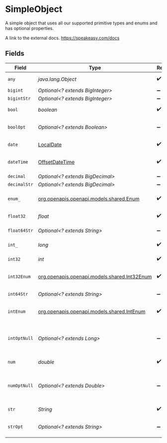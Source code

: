 # SimpleObject

A simple object that uses all our supported primitive types and enums and has optional properties.

A link to the external docs.
<https://speakeasy.com/docs>


## Fields

| Field                                                                                     | Type                                                                                      | Required                                                                                  | Description                                                                               | Example                                                                                   |
| ----------------------------------------------------------------------------------------- | ----------------------------------------------------------------------------------------- | ----------------------------------------------------------------------------------------- | ----------------------------------------------------------------------------------------- | ----------------------------------------------------------------------------------------- |
| `any`                                                                                     | *java.lang.Object*                                                                        | :heavy_check_mark:                                                                        | An any property.                                                                          | any                                                                                       |
| `bigint`                                                                                  | *Optional<? extends BigInteger>*                                                          | :heavy_minus_sign:                                                                        | N/A                                                                                       | 8821239038968084                                                                          |
| `bigintStr`                                                                               | *Optional<? extends BigInteger>*                                                          | :heavy_minus_sign:                                                                        | N/A                                                                                       | 9223372036854775808                                                                       |
| `bool`                                                                                    | *boolean*                                                                                 | :heavy_check_mark:                                                                        | A boolean property.                                                                       | true                                                                                      |
| `boolOpt`                                                                                 | *Optional<? extends Boolean>*                                                             | :heavy_minus_sign:                                                                        | An optional boolean property.                                                             | true                                                                                      |
| `date`                                                                                    | [LocalDate](https://docs.oracle.com/javase/8/docs/api/java/time/LocalDate.html)           | :heavy_check_mark:                                                                        | A date property.                                                                          | 2020-01-01                                                                                |
| `dateTime`                                                                                | [OffsetDateTime](https://docs.oracle.com/javase/8/docs/api/java/time/OffsetDateTime.html) | :heavy_check_mark:                                                                        | A date-time property.                                                                     | 2020-01-01T00:00:00.001Z                                                                  |
| `decimal`                                                                                 | *Optional<? extends BigDecimal>*                                                          | :heavy_minus_sign:                                                                        | N/A                                                                                       | 3.141592653589793                                                                         |
| `decimalStr`                                                                              | *Optional<? extends BigDecimal>*                                                          | :heavy_minus_sign:                                                                        | N/A                                                                                       | 3.14159265358979344719667586                                                              |
| `enum_`                                                                                   | [org.openapis.openapi.models.shared.Enum](../../models/shared/Enum.md)                    | :heavy_check_mark:                                                                        | A string based enum                                                                       | one                                                                                       |
| `float32`                                                                                 | *float*                                                                                   | :heavy_check_mark:                                                                        | A float32 property.                                                                       | 1.1                                                                                       |
| `float64Str`                                                                              | *Optional<? extends String>*                                                              | :heavy_minus_sign:                                                                        | A float64 string                                                                          | 1.1                                                                                       |
| `int_`                                                                                    | *long*                                                                                    | :heavy_check_mark:                                                                        | An integer property.                                                                      | 1                                                                                         |
| `int32`                                                                                   | *int*                                                                                     | :heavy_check_mark:                                                                        | An int32 property.                                                                        | 1                                                                                         |
| `int32Enum`                                                                               | [org.openapis.openapi.models.shared.Int32Enum](../../models/shared/Int32Enum.md)          | :heavy_check_mark:                                                                        | An int32 enum property.                                                                   | 55                                                                                        |
| `int64Str`                                                                                | *Optional<? extends String>*                                                              | :heavy_minus_sign:                                                                        | An int64 string                                                                           | 100                                                                                       |
| `intEnum`                                                                                 | [org.openapis.openapi.models.shared.IntEnum](../../models/shared/IntEnum.md)              | :heavy_check_mark:                                                                        | An integer enum property.                                                                 | 2                                                                                         |
| `intOptNull`                                                                              | *Optional<? extends Long>*                                                                | :heavy_minus_sign:                                                                        | An optional integer property will be null for tests.                                      |                                                                                           |
| `num`                                                                                     | *double*                                                                                  | :heavy_check_mark:                                                                        | A number property.                                                                        | 1.1                                                                                       |
| `numOptNull`                                                                              | *Optional<? extends Double>*                                                              | :heavy_minus_sign:                                                                        | An optional number property will be null for tests.                                       |                                                                                           |
| `str`                                                                                     | *String*                                                                                  | :heavy_check_mark:                                                                        | A string property.                                                                        | test                                                                                      |
| `strOpt`                                                                                  | *Optional<? extends String>*                                                              | :heavy_minus_sign:                                                                        | An optional string property.                                                              | testOptional                                                                              |